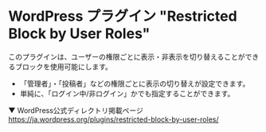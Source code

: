 # WordPress プラグイン "Restricted Block by User Roles"

このプラグインは、ユーザーの権限ごとに表示・非表示を切り替えることができるブロックを使用可能にします。

- 「管理者」・「投稿者」などの権限ごとに表示の切り替えが設定できます。
- 単純に、「ログイン中/非ログイン」かでも指定することができます。

▼ WordPress公式ディレクトリ掲載ページ
https://ja.wordpress.org/plugins/restricted-block-by-user-roles/
